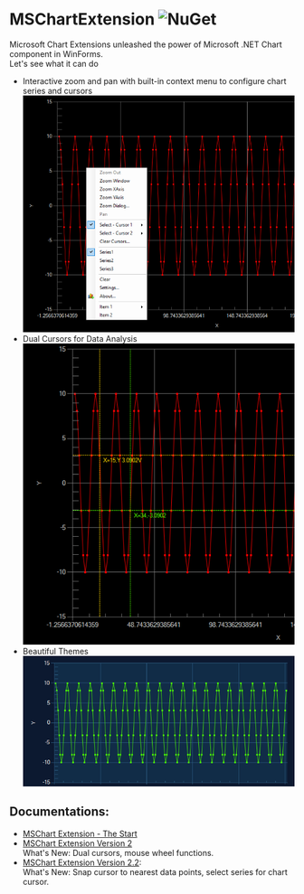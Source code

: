 # MSChartExtension ![NuGet](https://img.shields.io/nuget/v/Mschartextension)
Microsoft Chart Extensions unleashed the power of Microsoft .NET Chart component in WinForms.</br>
Let's see what it can do
- Interactive zoom and pan with built-in context menu to configure chart series and cursors</br>
![Context menu with Zoom and Pan controls](/Doc/Images/ContextMenu.png?raw=true)</br>
- Dual Cursors for Data Analysis</br>
![Dual Cursors](/Doc/Images/DualCursors.PNG?raw=true)</br>
- Beautiful Themes</br>
![Themes](/Doc/Images/Theme.PNG?raw=true)</br>


## Documentations:
- [MSChart Extension - The Start](https://www.codearteng.com/2012/05/mschart-extension-zoom-and-pan-controls.html)
- [MSChart Extension Version 2](https://www.codearteng.com/2016/08/mschart-extension-v2.html)</br>
  What's New: Dual cursors, mouse wheel functions.
- [MSChart Extension Version 2.2](https://www.codearteng.com/2019/02/mschart-extension-zoom-and-pan-control.html):</br>
  What's New: Snap cursor to nearest data points, select series for chart cursor.
  </br>
  

